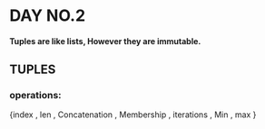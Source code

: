 # DAY NO.2
#### Tuples are like lists, However they are immutable.
## TUPLES
### operations:
{index , len , Concatenation , Membership , 
iterations , Min , max 
}
